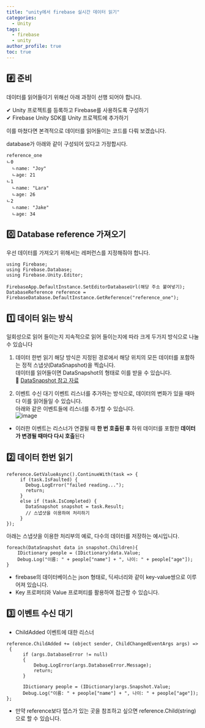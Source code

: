 ```yaml
---
title: "unity에서 firebase 실시간 데이터 읽기"
categories:
  - Unity
tags:
  - firebase
  - unity
author_profile: true
toc: true
---
```


## #️⃣ 준비

데이터를 읽어들이기 위해선 아래 과정이 선행 되어야 합니다.

✔ Unity 프로젝트를 등록하고 Firebase를 사용하도록 구성하기   
✔ Firebase Unity SDK를 Unity 프로젝트에 추가하기

이를 마쳤다면 본격적으로 데이터를 읽어들이는 코드를 다뤄 보겠습니다.

database가 아래와 같이 구성되어 있다고 가정합시다.
```
reference_one
ㄴ0
  ㄴname: "Joy"
  ㄴage: 21
ㄴ1
  ㄴname: "Lara"
  ㄴage: 26
ㄴ2
  ㄴname: "Jake"
  ㄴage: 34
```

## 0️⃣ Database reference 가져오기
우선 데이터를 가져오기 위해서는 레퍼런스를 지정해줘야 합니다.
```
using Firebase;
using Firebase.Database;
using Firebase.Unity.Editor;

FirebaseApp.DefaultInstance.SetEditorDatabaseUrl(해당 주소 붙여넣기);
DatabaseReference reference = FirebaseDatabase.DefaultInstance.GetReference("reference_one");
```

## 1️⃣ 데이터 읽는 방식
일회성으로 읽어 들이는지 지속적으로 읽어 들이는지에 따라 크게 두가지 방식으로 나눌 수 있습니다   
1. 데이터 한번 읽기
해당 방식은 지정된 경로에서 해당 위치의 모든 데이터를 포함하는 정적 스냅샷(DataSnapshot)을 찍습니다.   
데이터를 읽어들이면 DataSnapshot의 형태로 이를 받을 수 있습니다.     
📘 [DataSnapshot 참고 자료](https://firebase.google.com/docs/reference/android/com/google/firebase/database/DataSnapshot)

2. 이벤트 수신 대기
이벤트 리스너를 추가하는 방식으로, 데이터의 변화가 있을 때마다 이를 읽어들일 수 있습니다.   
아래와 같은 이벤트들에 리스너를 추가할 수 있습니다.  
![image](https://user-images.githubusercontent.com/57944099/99770279-eedd8000-2b4a-11eb-8ca7-87a9df1c01ef.png)
- 이러한 이벤트는 리스너가 연결될 때 **한 번 호출된 후** 하위 데이터를 포함한 **데이터가 변경될 때마다 다시 호출**된다

## 2️⃣ 데이터 한번 읽기
```
reference.GetValueAsync().ContinueWith(task => {
     if (task.IsFaulted) {
       Debug.LogError("failed reading...");
       return;
     }
     else if (task.IsCompleted) {
       DataSnapshot snapshot = task.Result;
       // 스냅샷을 이용하여 처리하기
     }
});
```

아래는 스냅샷을 이용한 처리부의 예로, 다수의 데이터를 저장하는 예시입니다.
```
foreach(DataSnapshot data in snapshot.Children){
    IDictionary people = (IDictionary)data.Value;
    Debug.Log("이름: " + people["name"] + ", 나이: " + people["age"]);
}
```
- firebase의 데이터베이스는 json 형태로, 딕셔너리와 같이 key-value쌍으로 이루어져 있습니다.
- Key 프로퍼티와 Value 프로퍼티를 활용하여 접근할 수 있습니다.

## 3️⃣ 이벤트 수신 대기
- ChildAdded 이벤트에 대한 리스너
```
reference.ChildAdded += (object sender, ChildChangedEventArgs args) =>
 {
      if (args.DatabaseError != null)
      {
          Debug.LogError(args.DatabaseError.Message);
          return;
      }

      IDictionary people = (IDictionary)args.Snapshot.Value;
      Debug.Log("이름: " + people["name"] + ", 나이: " + people["age"]);
};
```
- 만약 reference보다 뎁스가 있는 곳을 참조하고 싶으면 reference.Child(string)으로 할 수 있습니다.

